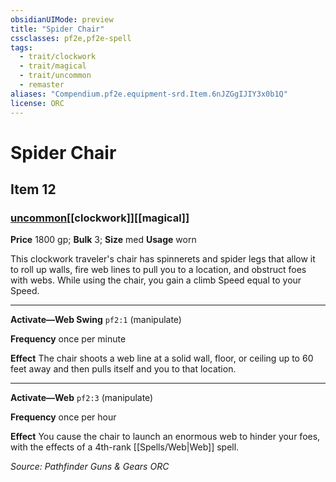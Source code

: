 ```yaml
---
obsidianUIMode: preview
title: "Spider Chair"
cssclasses: pf2e,pf2e-spell
tags:
  - trait/clockwork
  - trait/magical
  - trait/uncommon
  - remaster
aliases: "Compendium.pf2e.equipment-srd.Item.6nJZGgIJIY3x0b1Q"
license: ORC
---
```

# Spider Chair
## Item 12
### [uncommon](uncommon "Uncommon Rarity Trait")[[clockwork]][[magical]]


**Price** 1800 gp; 
**Bulk** 3; **Size** med
**Usage** worn

This clockwork traveler's chair has spinnerets and spider legs that allow it to roll up walls, fire web lines to pull you to a location, and obstruct foes with webs. While using the chair, you gain a climb Speed equal to your Speed.

* * *

**Activate—Web Swing** `pf2:1` (manipulate)

**Frequency** once per minute

**Effect** The chair shoots a web line at a solid wall, floor, or ceiling up to 60 feet away and then pulls itself and you to that location.

* * *

**Activate—Web** `pf2:3` (manipulate)

**Frequency** once per hour

**Effect** You cause the chair to launch an enormous web to hinder your foes, with the effects of a 4th-rank [[Spells/Web|Web]] spell.

*Source: Pathfinder Guns & Gears*
*ORC*